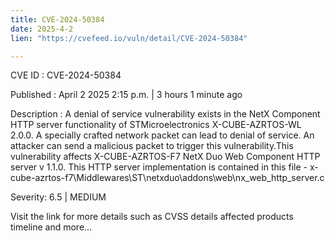 ```yaml
---
title: CVE-2024-50384
date: 2025-4-2
lien: "https://cvefeed.io/vuln/detail/CVE-2024-50384"

---
```


CVE ID : CVE-2024-50384

Published :  April 2
2025
2:15 p.m. | 3 hours
1 minute ago

Description : A denial of service vulnerability exists in the NetX Component HTTP server functionality of STMicroelectronics X-CUBE-AZRTOS-WL 2.0.0. A specially crafted network packet can lead to denial of service. An attacker can send a malicious packet to trigger this vulnerability.This vulnerability affects X-CUBE-AZRTOS-F7 NetX Duo Web Component HTTP server v 1.1.0. This HTTP server implementation is contained in this file - x-cube-azrtos-f7\Middlewares\ST\netxduo\addons\web\nx_web_http_server.c

Severity: 6.5 | MEDIUM

Visit the link for more details
such as CVSS details
affected products
timeline
and more...

